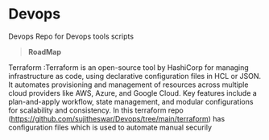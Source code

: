 # Devops
Devops Repo for Devops tools scripts

>**RoadMap**

Terraform :Terraform is an open-source tool by HashiCorp for managing infrastructure as code, using declarative configuration files in HCL or JSON. It automates provisioning and management of resources across multiple cloud providers like AWS, Azure, and Google Cloud. Key features include a plan-and-apply workflow, state management, and modular configurations for scalability and consistency.
In this terraform repo (https://github.com/sujitheswar/Devops/tree/main/terraform) has configuration files which is used to automate manual securily
